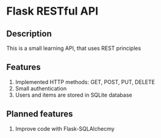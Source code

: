 Flask RESTful API
=================

Description
-----------
This is a small learning API, that uses REST principles

Features
--------
1. Implemented HTTP methods: GET, POST, PUT, DELETE
2. Small authentication
3. Users and items are stored in SQLite database

Planned features
----------------
1. Improve code with Flask-SQLAlchecmy
